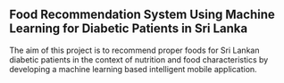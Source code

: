 ## Food Recommendation System Using Machine Learning for Diabetic Patients in Sri Lanka
The aim of this project is to recommend proper foods for Sri Lankan diabetic patients in the context of nutrition and food characteristics by developing a machine learning based intelligent mobile application.

